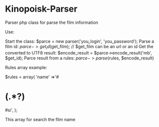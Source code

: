 Kinopoisk-Parser
================

Parser php class for parse the film information

Use:

Start the class: $parce = new parser('you_login', 'you_password');
Parse a film id: $parce->get_id($get_film);  // $get_film can be an url or an id
Get the converted to UTF8 result: $encode_result = $parce->encode_result('mb', $get_id);
Parce result from a rules: $parce->parse($rules, $encode_result)

Rules array example:

$rules = array(
    'name' =>'#<h1 class='moviename-big' itemprop='name'>(.*?)</h1>#si',
 );
 
This array for search the film name